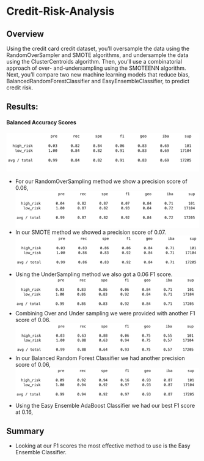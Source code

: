 # Credit-Risk-Analysis

## Overview
Using the credit card credit dataset, you’ll oversample the data using the RandomOverSampler and SMOTE algorithms, and undersample the data using the ClusterCentroids algorithm. Then, you’ll use a combinatorial approach of over- and-undersampling using the SMOTEENN algorithm. Next, you’ll compare two new machine learning models that reduce bias, BalancedRandomForestClassifier and EasyEnsembleClassifier, to predict credit risk. 

## Results:
#### Balanced Accuracy Scores
![ROS](./Images/ROS.png)
* For our RandomOverSampling method we show a precision score of 0.06,
![Smote](./Images/SMOTE.png)
* In our SMOTE method we showed a precision score of 0.07.
![Undersampling](./Images/UnderSampling.png)
* Using the UnderSampling method we also got a 0.06 F1 score.
![SMOTEENN](./Images/combo.png)
* Combining Over and Under sampling we were provided with another F1 score of 0.06.
![BRF](./Images/BRF.png)
* In our Balanced Random Forest Classifier we had another precision score of 0.06,
![EasyEnsemble](./Images/EasyEn.png)
* Using the Easy Ensemble AdaBoost Classifier we had our best F1 score at 0.16,
## Summary
* Looking at our F1 scores the most effective method to use is the Easy Ensemble Classifier. 
